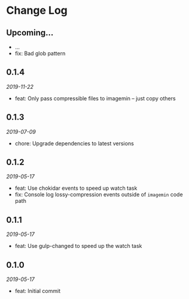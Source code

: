 # Change Log

## Upcoming...

- ... <!-- Add new lines here. Version number will be decided later -->
- fix: Bad glob pattern

## 0.1.4

_2019-11-22_

- feat: Only pass compressible files to imagemin – just copy others

## 0.1.3

_2019-07-09_

- chore: Upgrade dependencies to latest versions

## 0.1.2

_2019-05-17_

- feat: Use chokidar events to speed up watch task
- fix: Console log lossy-compression events outside of `imagemin` code path

## 0.1.1

_2019-05-17_

- feat: Use gulp-changed to speed up the watch task

## 0.1.0

_2019-05-17_

- feat: Initial commit
